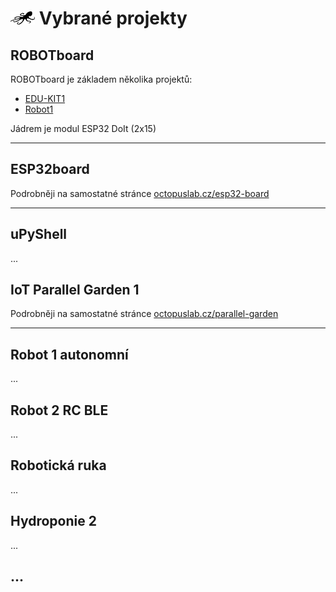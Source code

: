 # ![logo](img/logo_small.png) Vybrané projekty

## ROBOTboard

ROBOTboard je základem několika projektů:
- [EDU-KIT1](/p-edukit1)
- [Robot1](/p-robot01)

Jádrem je modul ESP32 DoIt (2x15) 

---

## ESP32board

Podrobněji na samostatné stránce [octopuslab.cz/esp32-board](https://www.octopuslab.cz/esp32-board/)

---

## uPyShell
...

## IoT Parallel Garden 1

Podrobněji na samostatné stránce [octopuslab.cz/parallel-garden](https://www.octopuslab.cz/parallel-garden/)

---

## Robot 1 autonomní
...

## Robot 2 RC BLE
...

## Robotická ruka
...

## Hydroponie 2
...

## ...
